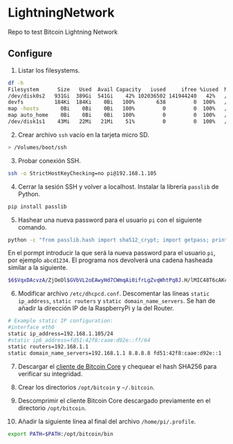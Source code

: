 # LightningNetwork
Repo to test Bitcoin Lightning Network

## Configure
1. Listar los filesystems.
  ```bash
  df -h
  Filesystem      Size   Used  Avail Capacity   iused     ifree %iused  Mounted on
  /dev/disk0s2   931Gi  389Gi  541Gi    42% 102036502 141944240   42%   /
  devfs          184Ki  184Ki    0Bi   100%       638         0  100%   /dev
  map -hosts       0Bi    0Bi    0Bi   100%         0         0  100%   /net
  map auto_home    0Bi    0Bi    0Bi   100%         0         0  100%   /home
  /dev/disk1s1    43Mi   22Mi   21Mi    51%         0         0  100%   /Volumes/boot
  ```

2. Crear archivo `ssh` vacío en la tarjeta micro SD.
  ```bash
  > /Volumes/boot/ssh
  ```

3. Probar conexión SSH.
  ```bash
  ssh -o StrictHostKeyChecking=no pi@192.168.1.105
  ```

4. Cerrar la sesión SSH y volver a localhost. Instalar la librería `passlib` de Python.
  ```bash
  pip install passlib
  ```

5. Hashear una nueva password para el usuario `pi` con el siguiente comando.
  ```bash
  python -c "from passlib.hash import sha512_crypt; import getpass; print(sha512_crypt.using(rounds=5000).hash(getpass.getpass()))"
  ```
  En el pormpt introducir la que será la nueva password para el usuario `pi`, por ejemplo `abcd1234`. El programa nos devolverá una cadena hasheada similar a la siguiente.
  ```bash
  $6$VqxDAcvzA/ZjOeDl$GVbVL2oEAwyHd7CWmqAi0ifrLgZvqWhtPq8J.H/lMIC48T6cAKcx/GnSgVjH2g33u4HDZiEudm37pD3c3MPu./
  ```

6. Modificar archivo `/etc/dhcpcd.conf`. Descomentar las líneas `static ip_address`, `static routers` y `static domain_name_servers`. Se han de añadir la dirección IP de la RaspberryPi y la del Router.
  ```bash
  # Example static IP configuration:
  #interface eth0
  static ip_address=192.168.1.105/24
  #static ip6_address=fd51:42f8:caae:d92e::ff/64
  static routers=192.168.1.1
  static domain_name_servers=192.168.1.1 8.8.8.8 fd51:42f8:caae:d92e::1
  ```

7. Descargar el [cliente de Bitcoin Core](https://bitcoincore.org/bin/bitcoin-core-0.17.1/bitcoin-0.17.1-arm-linux-gnueabihf.tar.gz) y chequear el hash SHA256 para verificar su integridad.

8. Crear los directorios `/opt/bitcoin` y `~/.bitcoin`.

9. Descomprimir el cliente Bitcoin Core descargado previamente en el directorio `/opt/bitcoin`.

10. Añadir la siguiente línea al final del archivo `/home/pi/.profile`.
```bash
export PATH=$PATH:/opt/bitcoin/bin
```
